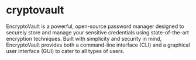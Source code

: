 # cryptovault
EncryptoVault is a powerful, open-source password manager designed to securely store and manage your sensitive credentials using state-of-the-art encryption techniques. Built with simplicity and security in mind, EncryptoVault provides both a command-line interface (CLI) and a graphical user interface (GUI) to cater to all types of users.
